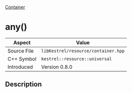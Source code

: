 [Container](index)
# any()
| Aspect | Value |
| --- | --- |
| Source File | `libKestrel/resource/container.hpp` |
| C++ Symbol | `kestrel::resource::universal` |
| Introduced | Version 0.8.0 |
## Description

